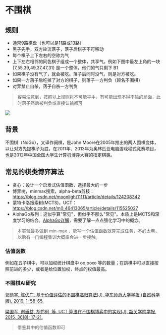 # 不围棋

## 规则

- 通常9路棋盘（也可以是11路或13路）
- 黑子先手，双方轮流落子，落子后棋子不可移动
- 每个棋子上下左右的空称为气
- 上下左右相邻的同色棋子组成一个整体，共享气。例如下图中最左上角的一块 {7,55,39,49,37,47,31} 是一个整体，他们的气只剩下 B1
- 如果棋子没有气了，就会被吃。落子后同时没气，则是对方被吃。
- 如果一方落子后吃掉了对方的棋子，则落子一方判负（顾名不围棋）
- 对弈禁止自杀，落子自杀一方判负

> 容易注意到，按照以上规则将不可能平手，有可能出现不得不输的局面，此时落子然后被判负或直接认输都可

![](imgs/nogo.png)

## 背景

不围棋（NoGo），又译作阙棋，是John Moore在2005年推出的两人围棋变体，以让对方先提棋子为胜，在2011年、2013年为奥林匹亚电脑游戏程式竞赛项目，也是2012年中国全国大学生计算机博弈大赛的指定棋类。

## 常见的棋类博弈算法

- 贪心：设计一个启发式估值函数，选择最大的一步
- 博弈树，minmax搜索，alpha-beta剪枝：https://blog.csdn.net/moonlight11111/article/details/124208342
- 蒙特卡洛搜索树(MCTS)，UCT：https://blog.csdn.net/m0_46413065/article/details/115525027
- AlphaGo系列：这似乎算"常见"，但似乎不那么"常见"。本质上是MCTS和深度学习的结合。[AlphaGo详解](https://zhuanlan.zhihu.com/p/423253822)，需要了解一点点强化学习中的概念。

> 本实验最多做到 min-max ，能写一个估值函数就算完成任务，不必太卷，以后有一门编程集训大概率会进一步接触。

### 估值函数

例如在五子棋中，可以加权统计棋盘中 oo,ooxo 等的数量；在跳棋中可以直接按照前进的多少，或者是给位置加权，终点的权值最高。

### 不围棋AI研究

[郭倩宇, 陈优广. 基于价值评估的不围棋递归算法[J]. 华东师范大学学报 (自然科学版), 2019, 1: 58-65.](https://xblk.ecnu.edu.cn/CN/article/downloadArticleFile.do?attachType=PDF&id=25582)

[梁国军, 谢垂益, 胡伶俐, 等. UCT 算法在不围棋博弈中的实现[J]. 韶关学院学报, 2015, 36(8): 17-21.](http://119download.cqvip.com/DownPaper.dll?DownCurPaper&CD=2015GC532&Info=BJBJAOADABAHAAHGBJBJBJAGABABAFADABADACADBIAHAAAGAOAGAP&FILE=036/008/666077543.pdf&FileName=UCT%cb%e3%b7%a8%d4%da%b2%bb%ce%a7%c6%e5%b2%a9%de%c4%d6%d0%b5%c4%ca%b5%cf%d6.pdf)

> 借鉴其中的估值函数即可
